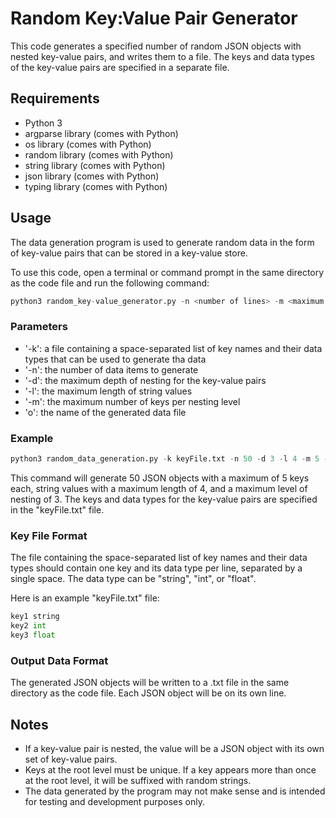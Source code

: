 # Random Key:Value Pair Generator

This code generates a specified number of random JSON objects with nested key-value pairs, and writes them to a file. The keys and data types of the key-value pairs are specified in a separate file.



## Requirements

- Python 3
- argparse library (comes with Python)
- os library (comes with Python)
- random library (comes with Python)
- string library (comes with Python)
- json library (comes with Python)
- typing library (comes with Python)



## Usage
The data generation program is used to generate random data in the form of key-value pairs that can be stored in a key-value store.

To use this code, open a terminal or command prompt in the same directory as the code file and run the following command:
```python
python3 random_key-value_generator.py -n <number of lines> -m <maximum keys> -l <maximum string length> -d <maximum level of nesting> -f <key file>
```


### Parameters

- '-k': a file containing a space-separated list of key names and their data types that can be used to generate tha data
- '-n': the number of data items to generate
- '-d': the maximum depth of nesting for the key-value pairs
- '-l': the maximum length of string values
- '-m': the maximum number of keys per nesting level
-  'o': the name of the generated data file



### Example

```python
python3 random_data_generation.py -k keyFile.txt -n 50 -d 3 -l 4 -m 5 -o outputFile.txt
```
This command will generate 50 JSON objects with a maximum of 5 keys each, string values with a maximum length of 4, and a maximum level of nesting of 3. The keys and data types for the key-value pairs are specified in the "keyFile.txt" file.


### Key File Format

The file containing the space-separated list of key names and their data types should contain one key and its data type per line, separated by a single space. The data type can be "string", "int", or "float".

Here is an example "keyFile.txt" file:

```python
key1 string
key2 int
key3 float
```


### Output Data Format

The generated JSON objects will be written to a .txt file in the same directory as the code file. Each JSON object will be on its own line. 



## Notes

- If a key-value pair is nested, the value will be a JSON object with its own set of key-value pairs.
- Keys at the root level must be unique. If a key appears more than once at the root level, it will be suffixed with random strings.
- The data generated by the program may not make sense and is intended for testing and development purposes only.
